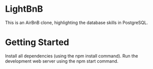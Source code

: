 # LightBnB

This is an AirBnB clone, highlighting the database skills in PostgreSQL. 

# Getting Started

Install all dependencies (using the npm install command).
Run the development web server using the npm start command.

